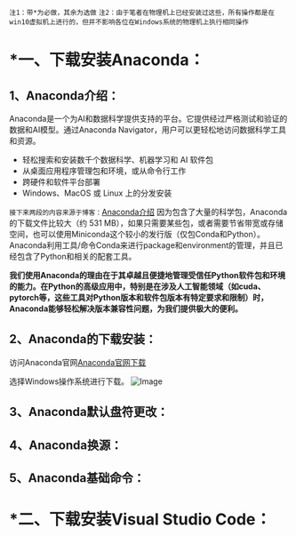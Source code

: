 `注1：带*为必做，其余为选做`
`注2：由于笔者在物理机上已经安装过这些，所有操作都是在win10虚拟机上进行的，但并不影响各位在Windows系统的物理机上执行相同操作`
# *一、下载安装Anaconda：
## 1、Anaconda介绍：
Anaconda是一个为AI和数据科学提供支持的平台。它提供经过严格测试和验证的数据和AI模型。通过Anaconda Navigator，用户可以更轻松地访问数据科学工具和资源。

- 轻松搜索和安装数千个数据科学、机器学习和 AI 软件包
- 从桌面应用程序管理包和环境，或从命令行工作
- 跨硬件和软件平台部署
- Windows、MacOS 或 Linux 上的分发安装

`接下来两段的内容来源于博客：`[Anaconda介绍](https://blog.csdn.net/u011125673/article/details/115295955)
因为包含了大量的科学包，Anaconda 的下载文件比较大（约 531 MB），如果只需要某些包，或者需要节省带宽或存储空间，也可以使用Miniconda这个较小的发行版（仅包Conda和Python）。
Anaconda利用工具/命令Conda来进行package和environment的管理，并且已经包含了Python和相关的配套工具。

**我们使用Anaconda的理由在于其卓越且便捷地管理受信任Python软件包和环境的能力。在Python的高级应用中，特别是在涉及人工智能领域（如cuda、pytorch等，这些工具对Python版本和软件包版本有特定要求和限制）时，Anaconda能够轻松解决版本兼容性问题，为我们提供极大的便利。**
## 2、Anaconda的下载安装：
访问Anaconda官网[Anaconda官网下载](https://www.anaconda.com/download/success)

选择Windows操作系统进行下载。
![Image](https://github.com/user-attachments/assets/75d47b10-dceb-4b71-8fb4-332e62181cd0)

## 3、Anaconda默认盘符更改：
## 4、Anaconda换源：
## 5、Anaconda基础命令：
# *二、下载安装Visual Studio Code：